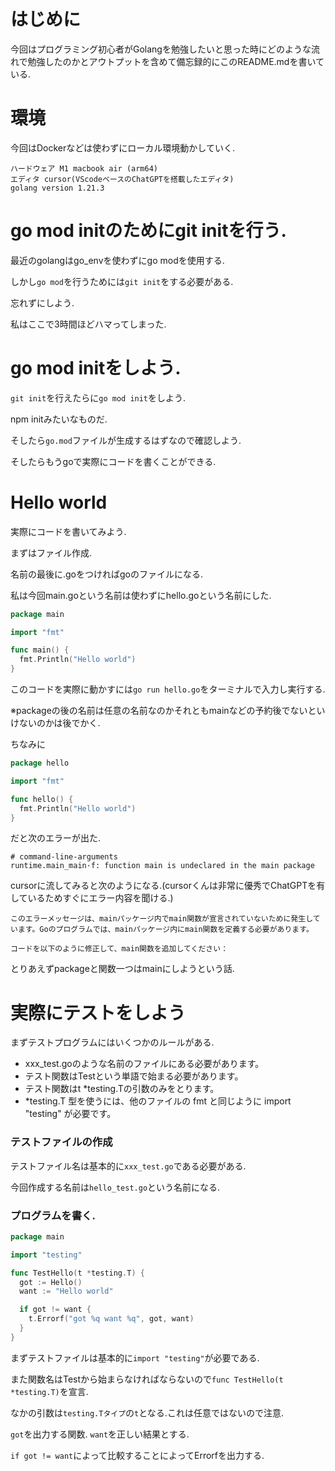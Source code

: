 # はじめに
今回はプログラミング初心者がGolangを勉強したいと思った時にどのような流れで勉強したのかとアウトプットを含めて備忘録的にこのREADME.mdを書いている.

# 環境
今回はDockerなどは使わずにローカル環境動かしていく.
```
ハードウェア M1 macbook air (arm64)
エディタ cursor(VScodeベースのChatGPTを搭載したエディタ)
golang version 1.21.3
```

# go mod initのためにgit initを行う.
最近のgolangはgo_envを使わずにgo modを使用する.

しかし`go mod`を行うためには`git init`をする必要がある.

忘れずにしよう.

私はここで3時間ほどハマってしまった.

# go mod initをしよう.

`git init`を行えたらに`go mod init`をしよう.

npm initみたいなものだ.

そしたら`go.mod`ファイルが生成するはずなので確認しよう.

そしたらもうgoで実際にコードを書くことができる.

# Hello world
実際にコードを書いてみよう.

まずはファイル作成.

名前の最後に.goをつければgoのファイルになる.

私は今回main.goという名前は使わずにhello.goという名前にした.
```go
package main

import "fmt"

func main() {
  fmt.Println("Hello world")
}
```
このコードを実際に動かすには`go run hello.go`をターミナルで入力し実行する.

※packageの後の名前は任意の名前なのかそれともmainなどの予約後でないといけないのかは後でかく.

ちなみに
```go
package hello

import "fmt"

func hello() {
  fmt.Println("Hello world")
}
```
だと次のエラーが出た.

```
# command-line-arguments
runtime.main_main·f: function main is undeclared in the main package
```
cursorに流してみると次のようになる.(cursorくんは非常に優秀でChatGPTを有しているためすぐにエラー内容を聞ける.)

```
このエラーメッセージは、mainパッケージ内でmain関数が宣言されていないために発生しています。Goのプログラムでは、mainパッケージ内にmain関数を定義する必要があります。

コードを以下のように修正して、main関数を追加してください：
```
とりあえずpackageと関数一つはmainにしようという話.

# 実際にテストをしよう
まずテストプログラムにはいくつかのルールがある.

* xxx_test.goのような名前のファイルにある必要があります。
* テスト関数はTestという単語で始まる必要があります。
* テスト関数はt *testing.Tの引数のみをとります。
* *testing.T 型を使うには、他のファイルの fmt と同じように import "testing" が必要です。

### テストファイルの作成
テストファイル名は基本的に`xxx_test.go`である必要がある.

今回作成する名前は`hello_test.go`という名前になる.

### プログラムを書く.

```Go
package main

import "testing"

func TestHello(t *testing.T) {
  got := Hello()
  want := "Hello world"

  if got != want {
    t.Errorf("got %q want %q", got, want)
  }
}
```
まずテストファイルは基本的に`import "testing"`が必要である.

また関数名はTestから始まらなければならないので`func TestHello(t *testing.T)`を宣言.

なかの引数は`testing.Tタイプ`の`t`となる.これは任意ではないので注意.

`got`を出力する関数. `want`を正しい結果とする.

`if got != want`によって比較することによってErrorfを出力する.

